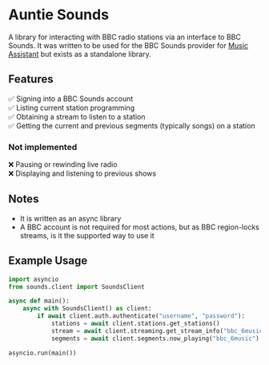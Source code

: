 # Auntie Sounds

A library for interacting with BBC radio stations via an interface to BBC Sounds. It was written to be used for the BBC Sounds provider for [Music Assistant](https://music-assistant.io/) but exists as a standalone library.

## Features

✅ Signing into a BBC Sounds account<br />
✅ Listing current station programming<br />
✅ Obtaining a stream to listen to a station<br />
✅ Getting the current and previous segments (typically songs) on a station

### Not implemented

❌ Pausing or rewinding live radio<br />
❌ Displaying and listening to previous shows

## Notes
- It is written as an async library
- A BBC account is not required for most actions, but as BBC region-locks streams, is it the supported way to use it

## Example Usage

```python
import asyncio
from sounds.client import SoundsClient

async def main():
    async with SoundsClient() as client:
        if await client.auth.authenticate("username", "password"):
            stations = await client.stations.get_stations()
            stream = await client.streaming.get_stream_info("bbc_6music")
            segments = await client.segments.now_playing("bbc_6music")

asyncio.run(main())
```